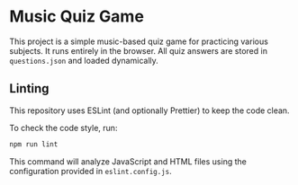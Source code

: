 # Music Quiz Game

This project is a simple music-based quiz game for practicing various subjects. It runs entirely in the browser. All quiz answers are stored in `questions.json` and loaded dynamically.

## Linting

This repository uses ESLint (and optionally Prettier) to keep the code clean.

To check the code style, run:

```bash
npm run lint
```

This command will analyze JavaScript and HTML files using the configuration provided in `eslint.config.js`.
